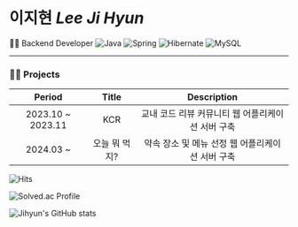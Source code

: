 # 이지현 *Lee Ji Hyun*

👩‍💻 Backend Developer
![Java](https://img.shields.io/badge/-Java-007396?style=for-the-badge&logo=&logoColor=white)
![Spring](https://img.shields.io/badge/-Spring-6DB33F?style=for-the-badge&logo=spring&logoColor=white)
![Hibernate](https://img.shields.io/badge/-Hibernate-59666C?style=for-the-badge&logo=hibernate&logoColor=white)
![MySQL](https://img.shields.io/badge/-MySQL-4479A1?style=for-the-badge&logo=mysql&logoColor=white)
<!-- ![Docker](https://img.shields.io/badge/-Docker-2496ED?style=for-the-badge&logo=docker&logoColor=white) -->
<!-- ![AWS](https://img.shields.io/badge/-AWS-FF9900?style=for-the-badge&logo=AmazonAWS&logoColor=white) -->
<!-- ![Kafka](https://img.shields.io/badge/-Kafka-231F20?style=for-the-badge&logo=apachekafka&logoColor=white) -->
<!-- ![Kubernetes](https://img.shields.io/badge/-Kubernetes-231F20?style=for-the-badge&logo=kubernetes&logoColor=white) -->

---

### 👩‍💻 Projects
Period | Title | Description
:--: | :--: | :--:
2023.10 ~ 2023.11 | KCR | 교내 코드 리뷰 커뮤니티 웹 어플리케이션 서버 구축
2024.03 ~ | 오늘 뭐 먹지? | 약속 장소 및 메뉴 선정 웹 어플리케이션 서버 구축

<!-- ### 💡 Experiences -->

![Hits](https://hits.seeyoufarm.com/api/count/incr/badge.svg?url=https%3A%2F%2Fgithub.com%2Fgjbae1212%2Fhit-counter&count_bg=%23B5D8FF&title_bg=%237FB8FF&icon=&icon_color=%23E7E7E7&title=hits&edge_flat=false)

![Solved.ac Profile](http://mazassumnida.wtf/api/v2/generate_badge?boj=hun3478)

![Jihyun's GitHub stats](https://github-readme-stats.vercel.app/api?username=Jihyun3478&show_icons=true&theme=prussian)
